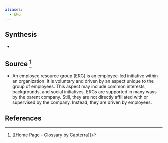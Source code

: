 ```yaml
---
aliases:
  - ERG
---
```

## Synthesis
- 
## Source [^1]
- An employee resource group (ERG) is an employee-led initiative within an organization. It is voluntary and driven by an aspect unique to the group of employees. This aspect may include common interests, backgrounds, and social initiatives. ERGs are supported in many ways by the parent company. Still, they are not directly affiliated with or supervised by the company. Instead, they are driven by employees.
## References

[^1]: [[Home Page - Glossary by Capterra]]